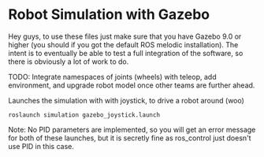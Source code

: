 # Robot Simulation with Gazebo

Hey guys, to use these files just make sure that you have Gazebo 9.0 or higher (you should if you got the default ROS melodic installation). The intent is to eventually be able to test a full integration of the software, so there is obviously a lot of work to do. 

TODO:
Integrate namespaces of joints (wheels) with teleop, add environment, and upgrade robot model once other teams are further ahead.

Launches the simulation with with joystick, to drive a robot around (woo)

```
roslaunch simulation gazebo_joystick.launch
```

Note: No PID parameters are implemented, so you will get an error message for both of these launches, but it is secretly fine as ros_control just doesn't use PID in this case.

